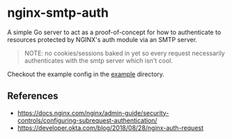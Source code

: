 nginx-smtp-auth
===============

A simple Go server to act as a proof-of-concept for how to authenticate to resources protected by NGINX's auth module via an SMTP server.

> NOTE: no cookies/sessions baked in yet so every request necessarily authenticates with the smtp server which isn't cool.

Checkout the example config in the [example](./example/) directory.

## References

- https://docs.nginx.com/nginx/admin-guide/security-controls/configuring-subrequest-authentication/
- https://developer.okta.com/blog/2018/08/28/nginx-auth-request
